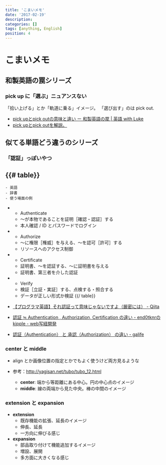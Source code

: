 ```yaml
---
title: 'こまいメモ'
date: '2017-02-19'
description:
categories: []
tags: [anything, English]
position: 4
---
```


# こまいメモ

## 和製英語の罠シリーズ

### pick up に「選ぶ」ニュアンスない

「拾い上げる」とか「軌道に乗る」イメージ。
「選び出す」のは pick out.

- [pick upとpick outの意味と違い ー 和製英語の罠 | 英語 with Luke](http://www.eigowithluke.com/2014/03/pick-up-pick-out/)
- [pick upとpick outを解説。](http://i-eigo.net/cat_1/ent_50.html)

## 似てる単語どう違うのシリーズ

### 「認証」っぽいやつ

{{# table}}
  -
    - 英語
    - 辞書
    - 使う場面の例
  -
    - Authenticate
    - ～が本物であることを証明［確認・認証］する
    - 本人確認 / ID とパスワードでログイン
  -
    - Authorize
    - ～に権限［権威］を与える、～を認可［許可］する
    - リソースへのアクセス制御
  -
    - Certificate
    - 証明書、～を認証する、～に証明書を与える
    - 証明書、第三者を介した認証
  -
    - Verify
    - 検証［立証・実証］する、点検する・照合する
    - データが正しい形式か検証
{{/ table}}

- [【プログラマ英語】それ認証って意味じゃないですよ（厳密には） - Qiita](http://qiita.com/tienlen/items/9e1b58dd173472f071c0)
- [認証 ≒ Authentication , Authorization, Certification の違い - end0tknrのkipple - web写経開発](http://d.hatena.ne.jp/end0tknr/20130127/1359283200)
- [認証（Authentication） と 承認（Authorization） の違い - galife](https://garafu.blogspot.jp/2013/11/authentication-authorization.html)

### center と middle

- align とか画像位置の指定とかでもよく使うけど両方見るような
- 参考：http://yagisan.net/tubo/tubo_12.html

    - **center**: 端から等距離にある中心。円の中心点のイメージ
    - **middle**: 線の両端から見た中央。棒の中間のイメージ

### extension と expansion

- **extension**
    - 既存機能の拡張、延長のイメージ
    - 伸長、延長
    - 一方向に伸びる感じ
- **expansion**
    - 部品取り付けて機能追加するイメージ
    - 増設、展開
    - 多方面に大きくなる感じ


<br/><br/><br/>


